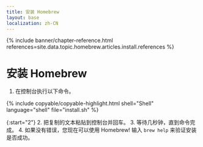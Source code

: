 ```yaml
---
title: 安装 Homebrew
layout: base
localization: zh-CN
---
```


{% include banner/chapter-reference.html 
  references=site.data.topic.homebrew.articles.install.references
%}

# 安装 Homebrew

1. 在控制台执行以下命令。

{% include copyable/copyable-highlight.html
  shell="Shell"
  language="shell"
  file="install.sh"
%}

{:start="2"}
2. 把复制的文本粘贴到控制台并回车。
3. 等待几秒钟，直到命令完成。
4. 如果没有错误，您现在可以使用 Homebrew! 输入 `brew help` 来验证安装是否成功。
